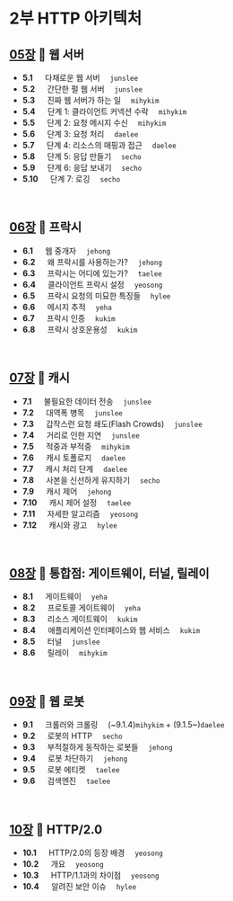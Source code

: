# 2부 HTTP 아키텍처

## [05장](./05_Web_Servers.md) :octopus: 웹 서버
- __5.1__ 　  다채로운 웹 서버　 `junslee`
- __5.2__ 　  간단한 펄 웹 서버　 `junslee`
- __5.3__ 　  진짜 웹 서버가 하는 일　 `mihykim`
- __5.4__ 　  단계 1: 클라이언트 커넥션 수락　 `mihykim`
- __5.5__ 　  단계 2: 요청 메시지 수신　 `mihykim`
- __5.6__ 　  단계 3: 요청 처리　 `daelee`
- __5.7__ 　  단계 4: 리소스의 매핑과 접근　 `daelee`
- __5.8__ 　  단계 5: 응답 만들기　 `secho`
- __5.9__ 　  단계 6: 응답 보내기　 `secho`
- __5.10__ 　 단계 7: 로깅　 `secho`
<br>

## [06장](./06_Proxies.md) :octopus: 프락시
- __6.1__ 　  웹 중개자　 `jehong`
- __6.2__ 　  왜 프락시를 사용하는가?　 `jehong`
- __6.3__ 　  프락시는 어디에 있는가?　 `taelee`
- __6.4__ 　  클라이언트 프락시 설정　 `yeosong`
- __6.5__ 　  프락시 요청의 미묘한 특징들　 `hylee`
- __6.6__ 　  메시지 추적　 `yeha`
- __6.7__ 　  프락시 인증　 `kukim`
- __6.8__ 　  프락시 상호운용성　 `kukim`
<br>

## [07장](./07_Caching.md) :octopus: 캐시
- __7.1__ 　  불필요한 데이터 전송　 `junslee`
- __7.2__ 　  대역폭 병목　 `junslee`
- __7.3__ 　  갑작스런 요청 쇄도(Flash Crowds)　 `junslee`
- __7.4__ 　  거리로 인한 지연　 `junslee`
- __7.5__ 　  적중과 부적중　 `mihykim`
- __7.6__ 　  캐시 토폴로지　 `daelee`
- __7.7__ 　  캐시 처리 단계　 `daelee`
- __7.8__ 　  사본을 신선하게 유지하기　 `secho`
- __7.9__ 　  캐시 제어　 `jehong`
- __7.10__ 　 캐시 제어 설정　 `taelee`
- __7.11__ 　 자세한 알고리즘　 `yeosong`
- __7.12__ 　 캐시와 광고　 `hylee`
<br>

## [08장](./08_Integration_Points.md) :octopus: 통합점: 게이트웨이, 터널, 릴레이
- __8.1__ 　  게이트웨이　 `yeha`
- __8.2__ 　  프로토콜 게이트웨이　 `yeha`
- __8.3__ 　  리소스 게이트웨이　 `kukim`
- __8.4__ 　  애플리케이션 인터페이스와 웹 서비스　 `kukim`
- __8.5__ 　  터널　 `junslee`
- __8.6__ 　  릴레이　 `mihykim`
<br>

## [09장](./09_Web_Robots.md) :octopus: 웹 로봇
- __9.1__ 　  크롤러와 크롤링　 (\~9.1.4)`mihykim` + (9.1.5\~)`daelee`
- __9.2__ 　  로봇의 HTTP　 `secho`
- __9.3__ 　  부적절하게 동작하는 로봇들　 `jehong`
- __9.4__ 　  로봇 차단하기　 `jehong`
- __9.5__ 　  로봇 에티켓　 `taelee`
- __9.6__ 　  검색엔진　 `taelee`
<br>

## [10장](./10_HTTP.md) :octopus: HTTP/2.0 
- __10.1__ 　  HTTP/2.0의 등장 배경　 `yeosong`
- __10.2__ 　  개요　 `yeosong`
- __10.3__ 　  HTTP/1.1과의 차이점　 `yeosong`
- __10.4__ 　  알려진 보안 이슈　 `hylee`
<br>
